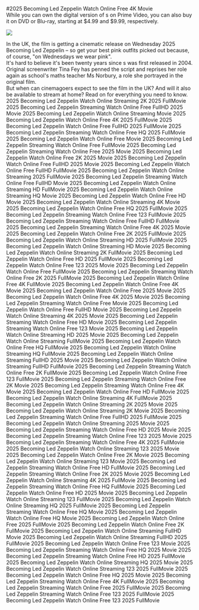 #2025 Becoming Led Zeppelin Watch Online Free 4K Movie  
While you can own the digital version of s on Prime Video, you can also buy it on DVD or Blu-ray, starting at $4.99 and $9.99, respectively.  
  
[![](https://i.imgur.com/qSNzIqt.png)](https://movie.rssnews.media/CCmICyZ.php)  
  
In the UK, the film is getting a cinematic release on Wednesday 2025 Becoming Led Zeppelin – so get your best pink outfits picked out because, of course, "on Wednesdays we wear pink".  
It's hard to believe it's been twenty years since s was first released in 2004.  
Original screenwriter Tina Fey has penned the script and reprises her role again as school's maths teacher Ms Norbury, a role she portrayed in the original film.  
But when can cinemagoers expect to see the film in the UK? And will it also be available to stream at home? Read on for everything you need to know.  
2025 Becoming Led Zeppelin Watch Online Streaming 2K 2025 FullMovie
2025 Becoming Led Zeppelin Streaming Watch Online Free FullHD 2025 Movie
2025 Becoming Led Zeppelin Watch Online Streaming Movie
2025 Becoming Led Zeppelin Watch Online Free 4K 2025 FullMovie
2025 Becoming Led Zeppelin Watch Online Free FullHD 2025 FullMovie
2025 Becoming Led Zeppelin Streaming Watch Online Free HQ 2025 FullMovie
2025 Becoming Led Zeppelin Watch Online Free Movie
2025 Becoming Led Zeppelin Streaming Watch Online Free FullMovie
2025 Becoming Led Zeppelin Streaming Watch Online Free 2025 Movie
2025 Becoming Led Zeppelin Watch Online Free 2K 2025 Movie
2025 Becoming Led Zeppelin Watch Online Free FullHD 2025 Movie
2025 Becoming Led Zeppelin Watch Online Free FullHD FullMovie
2025 Becoming Led Zeppelin Watch Online Streaming 2025 FullMovie
2025 Becoming Led Zeppelin Streaming Watch Online Free FullHD Movie
2025 Becoming Led Zeppelin Watch Online Streaming HD FullMovie
2025 Becoming Led Zeppelin Watch Online Streaming HQ Movie
2025 Becoming Led Zeppelin Watch Online Free HD Movie
2025 Becoming Led Zeppelin Watch Online Streaming 4K Movie
2025 Becoming Led Zeppelin Watch Online Free HQ 2025 FullMovie
2025 Becoming Led Zeppelin Streaming Watch Online Free 123 FullMovie
2025 Becoming Led Zeppelin Streaming Watch Online Free FullHD FullMovie
2025 Becoming Led Zeppelin Streaming Watch Online Free 4K 2025 Movie
2025 Becoming Led Zeppelin Watch Online Free 2K 2025 FullMovie
2025 Becoming Led Zeppelin Watch Online Streaming HD 2025 FullMovie
2025 Becoming Led Zeppelin Watch Online Streaming HD Movie
2025 Becoming Led Zeppelin Watch Online Streaming 2K FullMovie
2025 Becoming Led Zeppelin Watch Online Free HD 2025 FullMovie
2025 Becoming Led Zeppelin Watch Online Free 123 2025 Movie
2025 Becoming Led Zeppelin Watch Online Free FullMovie
2025 Becoming Led Zeppelin Streaming Watch Online Free 2K 2025 FullMovie
2025 Becoming Led Zeppelin Watch Online Free 4K FullMovie
2025 Becoming Led Zeppelin Watch Online Free 4K Movie
2025 Becoming Led Zeppelin Watch Online Free 2025 Movie
2025 Becoming Led Zeppelin Watch Online Free 4K 2025 Movie
2025 Becoming Led Zeppelin Streaming Watch Online Free Movie
2025 Becoming Led Zeppelin Watch Online Free FullHD Movie
2025 Becoming Led Zeppelin Watch Online Streaming 4K 2025 Movie
2025 Becoming Led Zeppelin Streaming Watch Online Free HD Movie
2025 Becoming Led Zeppelin Streaming Watch Online Free 123 Movie
2025 Becoming Led Zeppelin Watch Online Streaming HD 2025 Movie
2025 Becoming Led Zeppelin Watch Online Streaming FullMovie
2025 Becoming Led Zeppelin Watch Online Free HQ FullMovie
2025 Becoming Led Zeppelin Watch Online Streaming HQ FullMovie
2025 Becoming Led Zeppelin Watch Online Streaming FullHD 2025 Movie
2025 Becoming Led Zeppelin Watch Online Streaming FullHD FullMovie
2025 Becoming Led Zeppelin Streaming Watch Online Free 2K FullMovie
2025 Becoming Led Zeppelin Watch Online Free 123 FullMovie
2025 Becoming Led Zeppelin Streaming Watch Online Free 2K Movie
2025 Becoming Led Zeppelin Streaming Watch Online Free 4K Movie
2025 Becoming Led Zeppelin Watch Online Free HD FullMovie
2025 Becoming Led Zeppelin Watch Online Streaming 4K FullMovie
2025 Becoming Led Zeppelin Watch Online Streaming 2K 2025 Movie
2025 Becoming Led Zeppelin Watch Online Streaming 2K Movie
2025 Becoming Led Zeppelin Streaming Watch Online Free FullHD 2025 FullMovie
2025 Becoming Led Zeppelin Watch Online Streaming 2025 Movie
2025 Becoming Led Zeppelin Streaming Watch Online Free HD 2025 Movie
2025 Becoming Led Zeppelin Streaming Watch Online Free 123 2025 Movie
2025 Becoming Led Zeppelin Streaming Watch Online Free 4K 2025 FullMovie
2025 Becoming Led Zeppelin Watch Online Streaming 123 2025 Movie
2025 Becoming Led Zeppelin Watch Online Free 2K Movie
2025 Becoming Led Zeppelin Watch Online Streaming 123 Movie
2025 Becoming Led Zeppelin Streaming Watch Online Free HD FullMovie
2025 Becoming Led Zeppelin Streaming Watch Online Free 2K 2025 Movie
2025 Becoming Led Zeppelin Watch Online Streaming 4K 2025 FullMovie
2025 Becoming Led Zeppelin Streaming Watch Online Free HQ FullMovie
2025 Becoming Led Zeppelin Watch Online Free HD 2025 Movie
2025 Becoming Led Zeppelin Watch Online Streaming 123 FullMovie
2025 Becoming Led Zeppelin Watch Online Streaming HQ 2025 FullMovie
2025 Becoming Led Zeppelin Streaming Watch Online Free HQ Movie
2025 Becoming Led Zeppelin Watch Online Free HQ Movie
2025 Becoming Led Zeppelin Watch Online Free 2025 FullMovie
2025 Becoming Led Zeppelin Watch Online Free 2K FullMovie
2025 Becoming Led Zeppelin Watch Online Streaming FullHD Movie
2025 Becoming Led Zeppelin Watch Online Streaming FullHD 2025 FullMovie
2025 Becoming Led Zeppelin Watch Online Free 123 Movie
2025 Becoming Led Zeppelin Streaming Watch Online Free HQ 2025 Movie
2025 Becoming Led Zeppelin Streaming Watch Online Free HD 2025 FullMovie
2025 Becoming Led Zeppelin Watch Online Streaming HQ 2025 Movie
2025 Becoming Led Zeppelin Watch Online Streaming 123 2025 FullMovie
2025 Becoming Led Zeppelin Watch Online Free HQ 2025 Movie
2025 Becoming Led Zeppelin Streaming Watch Online Free 4K FullMovie
2025 Becoming Led Zeppelin Streaming Watch Online Free 2025 FullMovie
2025 Becoming Led Zeppelin Streaming Watch Online Free 123 2025 FullMovie
2025 Becoming Led Zeppelin Watch Online Free 123 2025 FullMovie